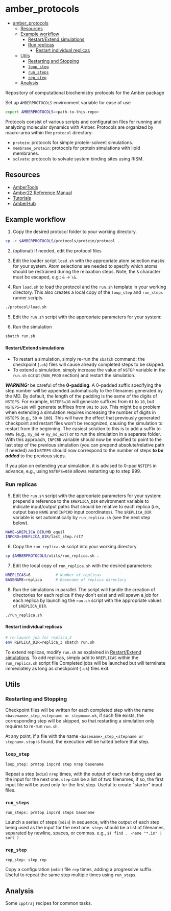 # amber_protocols

<!--toc:start-->
- [amber_protocols](#amberprotocols)
  - [Resources](#resources)
  - [Example workflow](#example-workflow)
      - [Restart/Extend simulations](#restartextend-simulations)
    - [Run replicas](#run-replicas)
      - [Restart individual replicas](#restart-individual-replicas)
  - [Utils](#utils)
    - [Restarting and Stopping](#restarting-and-stopping)
    - [`loop_step`](#loopstep)
    - [`run_steps`](#runsteps)
    - [`rep_step`](#repstep)
  - [Analysis](#analysis)
<!--toc:end-->

Repository of computational biochemistry protocols for the Amber package

Set up `AMBERPROTOCOLS` environment variable for ease of use

```bash
export AMBERPROTOCOLS=<path-to-this-repo>
```

Protocols consist of various scripts and configuration files for running and
analyzing molecular dynamics with Amber. Protocols are organized by macro-area
within the `protocol` directory:

- `protein`: protocols for simple protein-solvent simulations.
- `membrane_protein`: protocols for protein simulations with lipid membranes.
- `solvate`: protocols to solvate system binding sites using RISM.

## Resources

- [AmberTools](http://ambermd.org/AmberTools.php)
- [Amber22 Reference Manual](http://ambermd.org/doc12/Amber22.pdf)
- [Tutorials](http://ambermd.org/tutorials/)
- [AmberHub](https://amberhub.chpc.utah.edu/)

## Example workflow

1. Copy the desired protocol folder to your working directory.

```bash
cp -r $AMBERPROTOCOLS/protocols/protein/protocol .
```

2. (optional) If needed, edit the protocol files

3. Edit the loader script `load.sh` with the appropriate atom selection masks
   for your system. Atom selections are needed to specify which atoms should be
   restrained during the relaxation steps. Note, the `&` character must be
   escaped, e.g.: `&` → `\&`.

4. Run `load.sh` to load the protocol and the `run.sh` template in your working
   directory. This also creates a local copy of the `loop_step` and `run_steps`
   runner scripts.

```bash
./protocol/load.sh
```

5. Edit the `run.sh` script with the appropriate parameters for your system:

6. Run the simulation

```bash
sbatch run.sh
```

#### Restart/Extend simulations

- To restart a simulation, simply re-run the `sbatch` command; the checkpoint
  (`.ok`) files will cause already completed steps to be skipped.
- To extend a simulation, simply increase the value of `NSTEP` variable in the
  `run.sh` script (`RUN_PROD` section) and restart the simulation.

**_WARNING:_** be careful of the **0-padding**. A 0-padded suffix specifying
the step number will be appended automatically to the filenames generated by
the MD. By default, the length of the padding is the same of the digits of
`NSTEPS`. For example, `NSTEPS=10` will generate suffixes from `01` to `10`,
but `NSTEPS=100` will generate suffixes from `001` to `100`. This might be a
problem when extending a simulation requires increasing the number of digits in
`NSTEPS` (e.g., `50` ⇒ `100`). This will have the effect that previously
generated checkpoint and restart files won't be recognized, causing the
simulation to restart from the beginning. The easiest solution to this is to
add a suffix to `NAME` (e.g., `my_md` ⇒ `my_md_ext`) or to run the simulation
in a separate folder. With this approach, `INPCRD` variable should now be
modified to point to the last step of the previous simulation (you can prepend
absolute/relative path if needed) and `NSTEPS` should now correspond to the
number of steps **_to be added_** to the previous steps.

If you plan on extending your simulation, it is advised to 0-pad `NSTEPS` in
advance, e.g., using `NSTEPS=050` allows restarting up to step 999.

### Run replicas

5. Edit the `run.sh` script with the appropriate parameters for your system:
   prepend a reference to the `$REPLICA_DIR` environment variable
   to indicate input/output paths that should be relative to each replica
   (i.e., output base `NAME` and `INPCRD` input coordinates).
   The `$REPLICA_DIR` variable is set automatically by `run_replica.sh` (see the next step below).

```bash
NAME=$REPLICA_DIR/MD_equil
INPCRD=$REPLICA_DIR/last_step.rst7
```

6. Copy the `run_replica.sh` script into your working directory

```bash
cp $AMBERPROTOCOLS/utils/run_replica.sh .
```

7. Edit the local copy of `run_replica.sh` with the desired parameters:

```bash
NREPLICAS=6           # Number of replicas
BASENAME=replica      # Basename of replica directory
```

8. Run the simulations in parallel. The script will handle the creation of
   directories for each replica if they don't exist and will spawn a job for
   each replica by launching the `run.sh` script with the appropriate values of
   `$REPLICA_DIR`.

```bash
./run_replica.sh
```

#### Restart individual replicas

```bash
# re-launch job for replica_3
env REPLICA_DIR=replica_3 sbatch run.sh
```

To extend replicas, modify `run.sh` as explained in [Restart/Extend
simulations](#restartextend-simulations). To add replicas, simply add to
`NREPLICAS` within the `run_replica.sh` script file Completed jobs will be
launched but will terminate immediately as long as checkpoint (`.ok`) files
exit.

## Utils

### Restarting and Stopping

Checkpoint files will be written for each completed step
with the name `<basename>_step_<stepname or stepnum>.ok`,
if such file exists, the corresponding step will be skipped,
so that restarting a simulation only requires to re-run `run.sh`.

At any point, if a file with the name `<basename>_step_<stepname or stepnum>.stop` is found,
the execution will be halted before that step.


### `loop_step`

`loop_step: prmtop inpcrd step nrep basename`

Repeat a step (`mdin`) `nrep` times,
with the output of each run being used as the input for the next one.
`step` can be a list of two filenames, if so, the first input file will be used
only for the first step. Useful to create "starter" input files.

### `run_steps`

`run_steps: prmtop inpcrd steps basename`

Launch a series of steps (`mdin`) in sequence,
with the output of each step being used as the input for the next one.
`steps` should be a list of filenames, separated by newline, spaces, or commas.
e.g., `$( find . -name "*.in" | sort )`

### `rep_step`

`rep_step: step rep`

Copy a configuration (`mdin`) file `rep` times, adding a progressive suffix.
Useful to repeat the same step multiple times using `run_steps`.

## Analysis

Some `cpptraj` recipes for common tasks.
